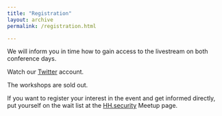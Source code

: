 ```yaml
---
title: "Registration"
layout: archive
permalink: /registration.html

---
```


We will inform you in time how to gain access to the livestream on both conference days.

Watch our [Twitter](https://twitter.com/elbsides/) account.

The workshops are sold out.

If you want to register your interest in the event and get informed directly, put yourself on the wait list at the [HH.security](https://www.meetup.com/hh-security/events/277212682/) Meetup page.
